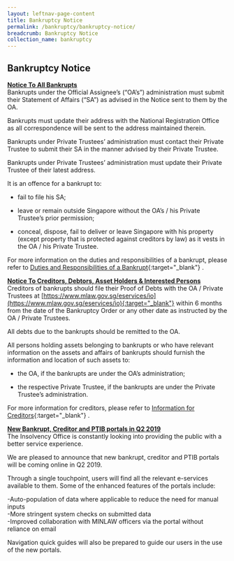 ```yaml
---
layout: leftnav-page-content
title: Bankruptcy Notice
permalink: /bankruptcy/bankruptcy-notice/
breadcrumb: Bankruptcy Notice
collection_name: bankruptcy
---
```

Bankruptcy Notice
---

<u> <b> Notice To All Bankrupts </b> </u> <br>
Bankrupts under the Official Assignee’s (“OA’s”) administration must submit their Statement of Affairs (“SA”) as advised in the Notice sent to them by the OA. <br>

 

Bankrupts must update their address with the National Registration Office as all correspondence will be sent to the address maintained therein. <br>

 

Bankrupts under Private Trustees’ administration must contact their Private Trustee to submit their SA in the manner advised by their Private Trustee. <br>

 

Bankrupts under Private Trustees’ administration must update their Private Trustee of their latest address. <br>

 

It is an offence for a bankrupt to: <br>

 

* fail to file his SA;

 

* leave or remain outside Singapore without the OA’s / his Private Trustee’s prior permission;

 

* conceal, dispose, fail to deliver or leave Singapore with his property (except property that is protected against creditors by law) as it vests in the OA / his Private Trustee. <br>

 

For more information on the duties and responsibilities of a bankrupt, please refer to [Duties and Responsibilities of a Bankrupt](/bankruptcy/information-for-bankrupts/impact-of-bankruptcy/responsibilities-and-rights/){:target="_blank"} .

 
<b> <u> Notice To Creditors, Debtors, Asset Holders & Interested Persons </u> </b> <br>
Creditors of bankrupts should file their Proof of Debts with the OA / Private Trustees at [https://www.mlaw.gov.sg/eservices/io](https://www.mlaw.gov.sg/eservices/io){:target="_blank"}  within 6 months from the date of the Bankruptcy Order or any other date as instructed by the OA / Private Trustees. <br>

 

All debts due to the bankrupts should be remitted to the OA. <br>

 

All persons holding assets belonging to bankrupts or who have relevant information on the assets and affairs of bankrupts should furnish the information and location of such assets to: <br>

 

* the OA, if the bankrupts are under the OA’s administration;

 

* the respective Private Trustee, if the bankrupts are under the Private Trustee’s administration.

 

For more information for creditors, please refer to [Information for Creditors](/bankruptcy/information-for-stakeholders/information-for-creditors/){:target="_blank"} . <br>

 

 

<b> <u>New Bankrupt, Creditor and PTIB portals in Q2 2019 </u> </b> <br>
The Insolvency Office is constantly looking into providing the public with a better service experience. <br>

 

We are pleased to announce that new bankrupt, creditor and PTIB portals will be coming online in Q2 2019. <br>

 

Through a single touchpoint, users will find all the relevant e-services available to them. Some of the enhanced features of the portals include: <br>

 

-Auto-population of data where applicable to reduce the need for manual inputs <br>
-More stringent system checks on submitted data <br>
-Improved collaboration with MINLAW officers via the portal without reliance on email <br>


Navigation quick guides will also be prepared to guide our users in the use of the new portals.
